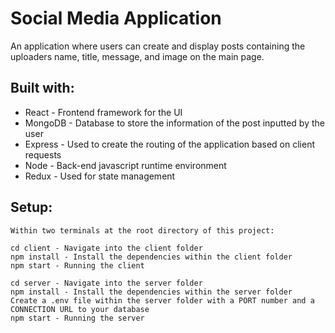 # Social Media Application

An application where users can create and display posts containing the uploaders name, title, message, and image on the main page.

## Built with:
* React - Frontend framework for the UI
* MongoDB - Database to store the information of the post inputted by the user
* Express - Used to create the routing of the application based on client requests
* Node - Back-end javascript runtime environment
* Redux - Used for state management

## Setup:
```
Within two terminals at the root directory of this project:

cd client - Navigate into the client folder
npm install - Install the dependencies within the client folder
npm start - Running the client

cd server - Navigate into the server folder
npm install - Install the dependencies within the server folder
Create a .env file within the server folder with a PORT number and a CONNECTION URL to your database
npm start - Running the server
```
